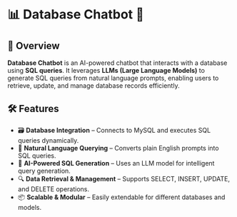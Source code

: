 # 📊 Database Chatbot 🤖

## 🚀 Overview
**Database Chatbot** is an AI-powered chatbot that interacts with a database using **SQL queries**. It leverages **LLMs (Large Language Models)** to generate SQL queries from natural language prompts, enabling users to retrieve, update, and manage database records efficiently.

## 🛠 Features
- 🗃️ **Database Integration** – Connects to MySQL and executes SQL queries dynamically.
- 💬 **Natural Language Querying** – Converts plain English prompts into SQL queries.
- 🧠 **AI-Powered SQL Generation** – Uses an LLM model for intelligent query generation.
- 🔍 **Data Retrieval & Management** – Supports SELECT, INSERT, UPDATE, and DELETE operations.
- 📦 **Scalable & Modular** – Easily extendable for different databases and models.
